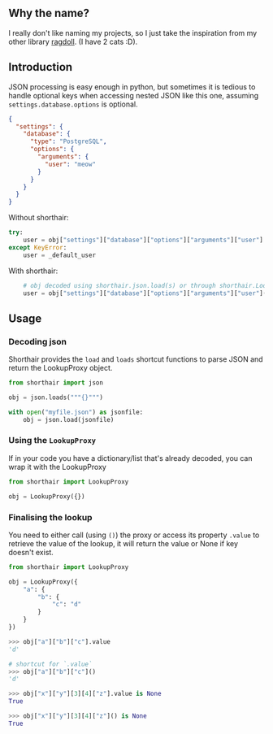 ## Why the name?
I really don't like naming my projects, so I just take the inspiration from my other library [ragdoll](https://github.com/rabbit-aaron/ragdoll). (I have 2 cats :D).

## Introduction
JSON processing is easy enough in python, but sometimes it is tedious to handle optional keys when accessing nested JSON like this one, assuming `settings.database.options` is optional.

```json
{
  "settings": {
    "database": {
      "type": "PostgreSQL",
      "options": {
        "arguments": {
          "user": "meow"
        }
      }
    }
  }
}
```
Without shorthair:
```python
try:
    user = obj["settings"]["database"]["options"]["arguments"]["user"]
except KeyError:
    user = _default_user
```

With shorthair:

```python
    # obj decoded using shorthair.json.load(s) or through shorthair.LookupProxy 
    user = obj["settings"]["database"]["options"]["arguments"]["user"]() or _default_user
```

## Usage

### Decoding json

Shorthair provides the `load` and `loads` shortcut functions to parse JSON and return the LookupProxy object.

```python
from shorthair import json

obj = json.loads("""{}""")

with open("myfile.json") as jsonfile:
    obj = json.load(jsonfile)
```

### Using the `LookupProxy`

If in your code you have a dictionary/list that's already decoded, you can wrap it with the LookupProxy

```python
from shorthair import LookupProxy

obj = LookupProxy({})
```

### Finalising the lookup

You need to either call (using `()`) the proxy or access its property `.value` to retrieve the value of the lookup, it will return the value or None if key doesn't exist.

```python
from shorthair import LookupProxy

obj = LookupProxy({
    "a": {
        "b": {
            "c": "d"
        }
    }
})

>>> obj["a"]["b"]["c"].value
'd'

# shortcut for `.value`
>>> obj["a"]["b"]["c"]()
'd'

>>> obj["x"]["y"][3][4]["z"].value is None
True

>>> obj["x"]["y"][3][4]["z"]() is None
True
```
